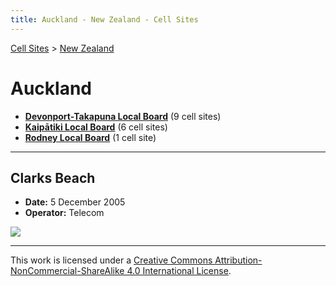 ```yaml
---
title: Auckland - New Zealand - Cell Sites
---
```


[Cell Sites](../../) > [New Zealand](../)

# Auckland

* **[Devonport-Takapuna Local Board](devonport-takapuna)** (9 cell sites)
* **[Kaipātiki Local Board](kaipatiki)** (6 cell sites)
* **[Rodney Local Board](rodney)** (1 cell site)

---

## Clarks Beach

* **Date:** 5 December 2005
* **Operator:** Telecom

![](https://f001.backblazeb2.com/file/CellSites/NZ/AUK/Franklin/20051205-131054.jpg)

---

This work is licensed under a [Creative Commons Attribution-NonCommercial-ShareAlike 4.0 International License](http://creativecommons.org/licenses/by-nc-sa/4.0/).
